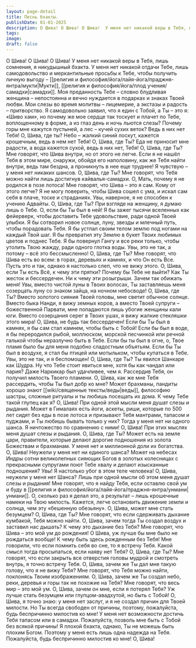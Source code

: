 ```yaml
---
layout: page-detail
title: Песнь бхакты.
publishDate: 01-01-2025
description: О Шива! О Шива! О Шива!  У меня нет никакой веры в Тебя, лишь сомнения, я никудышный бхакта.  У меня нет никакой отдачи Тебе, лишь самодовольство и меркантильные просьбы к Тебе, чтобы получить личную выгоду – Мукти, самадхи.  Моя преданность Тебе – словно блудливая женщина...
tags:
image:
draft: false
---
```

О Шива! О Шива! О Шива!  У меня нет никакой веры в Тебя, лишь сомнения, я никудышный бхакта.  У меня нет никакой отдачи Тебе, лишь самодовольство и меркантильные просьбы к Тебе, чтобы получить личную выгоду – [[религия и философия/йога/лайя-йога/праджня-янтра/мукти|Мукти]], [[религия и философия/йога/плод учения/самадхи|самадхи]].  Моя преданность Тебе – словно блудливая женщина – непостоянна и вечно нуждается в подарках и знаках Твоей любви.  Мои слезы во время молитвы – лицемерие, а экстазы и радость – притворство.  Я самодовольно заявил, что я един с Тобой, а Ты – это я: «Шиво хам», но почему же мое сердце так тоскует и плачет по Тебе, воплощенному в форме, а из глаз день и ночь льются слезы?  Почему горы мне кажутся пустыней, а лес – кучей сухих веток?  Ведь в них нет Тебя!  О, Шива, где ты?  Небо – жалкий синий лоскут, кажется крошечным, ведь в нем нет Тебя!  О, Шива, где Ты?  Еда не приносит мне радости, а вода кажется сухой, ведь в них нет, Тебя!  О, Шива, где Ты?  Мне говорят, что Шива внутри, но от этого не легче. Если я не нашёл Тебя в этом мире, снаружи, обойдя его наполовину, как же Тебя найти внутри, ведь там бездна, а проникнуть в нее еще труднее!  Я чувствую – у меня нет никаких шансов.  О, Шива, где Ты?  Мне говорят, что Тебя можно найти лишь достигнув кайвалья-самадхи.  О, Мать, почему я не родился в позе лотоса!  Мне говорят, что Шива – это я сам. Кому от этого легче?  Я не могу поверить, чтобы Шива сошел с ума, и искал сам себя в плаче, тоске и страданиях.  Увы, наверное, я не способен к учению Адвайты.  О, Шива, где Ты?  При взгляде на женщину, я думаю лишь о Тебе. О, если бы Ты был в ней!  Я бы зажег тысячи вселенных как фейерверк, чтобы доставить Тебе удовольствие, ради одной Твоей улыбки.  Я бы сотворил новое солнце, луну, звезды и млечный путь, чтобы порадовать Тебя.  Я бы устлал своим телом землю под ногами на каждый Твой шаг.  Я бы превратил эту Землю в букет Твоих любимых цветов и поднес Тебе.  Я бы повернул Гангу и все реки только, чтобы утолить Твою жажду, ради одного глотка воды.  Увы, это не так, а потому – всё это бессмысленно!  О, Шива, где Ты?  Мне говорят, что Шива есть во всем: в горах, деревьях и камнях, и что Он есть Все.  Пусть это и так, однако я настолько слеп, что не вижу этого.  О, Шива, если Ты есть Всё, к чему эти прятки?  Почему бы Тебе не выйти?  Как Ты жесток и бессердечен. Ни к чему эти розыгрыши. Зачем так обижать меня!  Увы, вместо чистой луны в Твоих волосах, Ты заставляешь меня созерцать луну со знаком зайца, на ночном небосводе!  О, Шива, где Ты?  Вместо золотого сияния Твоей головы, мне светит обычное солнце.  Вместо быка Нанди, я вижу земных коров, а вместо Твоей супруги – божественной Парвати, мне попадаются лишь убогие женщины кали юги.  Вместо созерцания серег в Твоих ушах, я вижу жалкие стекляшки этого мира!  О, Шива, не будь так бессердечен!  Если бы Ты был в камнях, я бы сам стал камнем, чтобы быть с Тобой!  Если бы был в воде, я бы переродился рыбой, моллюском, морской песчинкой или речной галькой чтобы неразлучно быть в Тебе.  Если бы ты был в огне, о, Твое пламя было бы для меня подобно сладостным объятьям.  Если бы Ты был в воздухе, я стал бы птицей или мотыльком, чтобы купаться в Тебе.  Увы, это не так, и я беспомощен!  О, Шива, где Ты?  Ты явился Шанкаре как Шудра. Ну что Тебе стоит явиться мне, хотя бы как чандал или пария? Даже Наркикар был удачливее, чем я. Рассердив Тебя, он получил милость Твоего пламени.  О, Шива, как же мне Тебя рассердить, чтобы Ты был добр ко мне?  Может брахманы, пандиты хорошо знают [[wiki/священные тексты/веды|веды]], философию шастры, сложные ритуалы и ты любишь посещать их дома. К чему Тебе такой глупец как я?  О, Шива! При одной этой мысли меня душат слезы и рыдания.  Может в Гималаях есть йоги, аскеты, риши, которые по 500 лет сидят без еды в позе лотоса и призывают Тебя мантрами, тапасом и пуджами, и Ты любишь бывать только у них?  Тогда у меня нет ни одного шанса. Я ничтожество по сравнению с ними!  О, Шива! При этих мыслях меня душат слезы и рыдания.  О, Шива, где Ты?  Может есть на земле цари, правители, которые делают дорогие подношения из золота Божествам и брахманам. У меня нет и миллионной доли их богатства.  О, Шива! Неужели у меня нет ни единого шанса?  Может на небесах Индры сотни великолепных сияющих Богов в золотых колесницах с прекрасными супругами поют Тебе хвалу и делают изысканные подношения?  Увы! Я настолько убог в этом теле человека!  О, Шива, неужели у меня нет Шанса?  Лишь при одной мысли об этом меня душат слезы и рыдания!  Мне говорят, что я найду Тебя, если оставлю свой ум и буду в [[религия и философия/йога/лайя-йога/праджня-янтра/унмани|унмани]].  О, сколько раз я делал это, а результат – лишь крошечные намеки на Твою милость.  Кажется, легче остановить движение земли и солнца, чем эту «бешенную обезьяну».  О, Шива, может мне стать безумцем?  О, Шива, где Ты?  Мне говорят, что если сдерживать дыхание кумбакой, Тебя можно найти.  О, Шива, зачем тогда Ты создал воздух и заставил нас дышать?  К чему это дыхание без Тебя?  Мне говорят, что Шива – это мой ум до рождения!  О Шива, уж лучше бы мне было не рождаться вообще!  К чему быть здесь рожденным без Тебя!  Мне говорили, что если помнить себя во сне, то я встречу Тебя. Какой смысл тогда просыпаться, если наяву нет Тебя?  О, Шива, где Ты?  Мне говорят, что если закрыть все отверстия головы мудрой и смотреть внутрь, я точно встречу Тебя.  О, Шива, зачем же Ты дал мне такую голову, что я не вижу Тебя?  Мне говорят, что Тебя можно найти, поклонясь Твоим изображениям.  О, Шива, зачем же Ты создал небо, реки, деревья и горы так не похожие на Тебя?  Мне говорят, что весь мир – это мой ум.  О, Шива, зачем он мне, если я потерял Тебя?  Уж лучше стать безумцем или глупцом-авадхутой, но быть с Тобой!  О, Шива, я точно знаю: у меня нет заслуг, и я не создал причин для Твоей милости.  Но Ты всегда свободен от причины, поэтому, пожалуйста, будь беспричинно милостив ко мне!  У меня нет возможности достичь Тебя тапасом или в самадхи. Пожалуйста, позволь мне быть с Тобой без всякой причины!  Я плохой бхакта, однако, Ты не можешь быть плохим Богом.  Поэтому у меня есть лишь одна надежда на Тебя.  Пожалуйста, будь беспричинно милостив ко мне!  О, Шива!